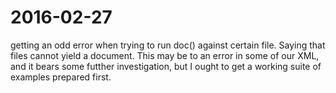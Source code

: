 

# 2016-02-27

getting an odd error when trying to run doc() against certain file. Saying that files
cannot yield a document. This may be to an error in some of our XML, and it bears some
futther investigation, but I ought to get a working suite of examples prepared first. 
